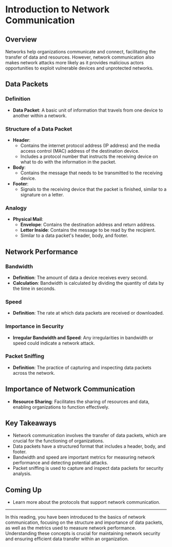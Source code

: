 # Introduction to Network Communication

## Overview
Networks help organizations communicate and connect, facilitating the transfer of data and resources. However, network communication also makes network attacks more likely as it provides malicious actors opportunities to exploit vulnerable devices and unprotected networks.

## Data Packets
### Definition
- **Data Packet**: A basic unit of information that travels from one device to another within a network.

### Structure of a Data Packet
- **Header**:
  - Contains the internet protocol address (IP address) and the media access control (MAC) address of the destination device.
  - Includes a protocol number that instructs the receiving device on what to do with the information in the packet.
- **Body**:
  - Contains the message that needs to be transmitted to the receiving device.
- **Footer**:
  - Signals to the receiving device that the packet is finished, similar to a signature on a letter.

### Analogy
- **Physical Mail**:
  - **Envelope**: Contains the destination address and return address.
  - **Letter Inside**: Contains the message to be read by the recipient.
  - Similar to a data packet's header, body, and footer.

## Network Performance
### Bandwidth
- **Definition**: The amount of data a device receives every second.
- **Calculation**: Bandwidth is calculated by dividing the quantity of data by the time in seconds.

### Speed
- **Definition**: The rate at which data packets are received or downloaded.

### Importance in Security
- **Irregular Bandwidth and Speed**: Any irregularities in bandwidth or speed could indicate a network attack.

### Packet Sniffing
- **Definition**: The practice of capturing and inspecting data packets across the network.

## Importance of Network Communication
- **Resource Sharing**: Facilitates the sharing of resources and data, enabling organizations to function effectively.

## Key Takeaways
- Network communication involves the transfer of data packets, which are crucial for the functioning of organizations.
- Data packets have a structured format that includes a header, body, and footer.
- Bandwidth and speed are important metrics for measuring network performance and detecting potential attacks.
- Packet sniffing is used to capture and inspect data packets for security analysis.

## Coming Up
- Learn more about the protocols that support network communication.

---

In this reading, you have been introduced to the basics of network communication, focusing on the structure and importance of data packets, as well as the metrics used to measure network performance. Understanding these concepts is crucial for maintaining network security and ensuring efficient data transfer within an organization.